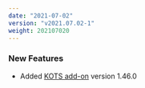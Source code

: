 ```yaml
---
date: "2021-07-02"
version: "v2021.07.02-1"
weight: 202107020
---
```


### <span class="label label-green">New Features</span>
- Added [KOTS add-on](/docs/add-ons/kots) version 1.46.0
